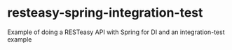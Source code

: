 resteasy-spring-integration-test
================================

Example of doing a RESTeasy API with Spring for DI and an integration-test example